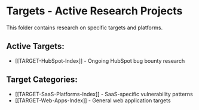 # Targets - Active Research Projects

This folder contains research on specific targets and platforms.

## Active Targets:
- [[TARGET-HubSpot-Index]] - Ongoing HubSpot bug bounty research

## Target Categories:
- [[TARGET-SaaS-Platforms-Index]] - SaaS-specific vulnerability patterns
- [[TARGET-Web-Apps-Index]] - General web application targets